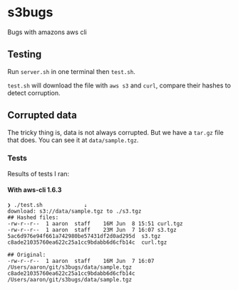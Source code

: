 # s3bugs

Bugs with amazons aws cli

## Testing

Run `server.sh` in one terminal then `test.sh`.

`test.sh` will download the file with `aws s3` and `curl`, compare their hashes to detect corruption.

## Corrupted data

The tricky thing is, data is not always corrupted. But we have a `tar.gz` file that does. You can see it at `data/sample.tgz`.

### Tests

Results of tests I ran:

#### With aws-cli 1.6.3

```
❯ ./test.sh             ⇣
download: s3://data/sample.tgz to ./s3.tgz
## Hashed files:
-rw-r--r--  1 aaron  staff    16M Jun  8 15:51 curl.tgz
-rw-r--r--  1 aaron  staff    23M Jun  7 16:07 s3.tgz
5ac6d976e94f661a742980be57431df2d0ad295d  s3.tgz
c8ade21035760ea622c25a1cc9bdabb6d6cfb14c  curl.tgz

## Original:
-rw-r--r--  1 aaron  staff    16M Jun  7 16:07 /Users/aaron/git/s3bugs/data/sample.tgz
c8ade21035760ea622c25a1cc9bdabb6d6cfb14c  /Users/aaron/git/s3bugs/data/sample.tgz
```

